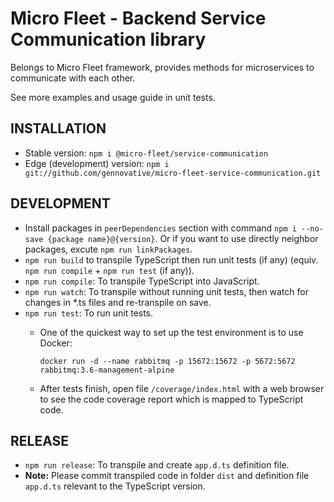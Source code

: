 # Micro Fleet - Backend Service Communication library

Belongs to Micro Fleet framework, provides methods for microservices to communicate with each other.

See more examples and usage guide in unit tests.

## INSTALLATION

- Stable version: `npm i @micro-fleet/service-communication`
- Edge (development) version: `npm i git://github.com/gennovative/micro-fleet-service-communication.git`

## DEVELOPMENT

- Install packages in `peerDependencies` section with command `npm i --no-save {package name}@{version}`. Or if you want to use directly neighbor packages, excute `npm run linkPackages`.
- `npm run build` to transpile TypeScript then run unit tests (if any) (equiv. `npm run compile` + `npm run test` (if any)).
- `npm run compile`: To transpile TypeScript into JavaScript.
- `npm run watch`: To transpile without running unit tests, then watch for changes in *.ts files and re-transpile on save.
- `npm run test`: To run unit tests.
  * One of the quickest way to set up the test environment is to use Docker:

    `docker run -d --name rabbitmq -p 15672:15672 -p 5672:5672 rabbitmq:3.6-management-alpine`

  * After tests finish, open file `/coverage/index.html` with a web browser to see the code coverage report which is mapped to TypeScript code.

## RELEASE

- `npm run release`: To transpile and create `app.d.ts` definition file.
- **Note:** Please commit transpiled code in folder `dist` and definition file `app.d.ts` relevant to the TypeScript version.